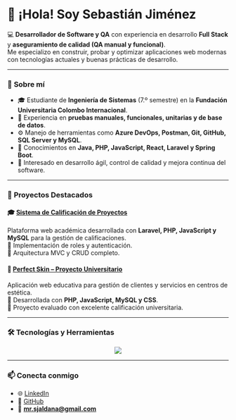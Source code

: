 # 👋 ¡Hola! Soy **Sebastián Jiménez**

💻 **Desarrollador de Software y QA** con experiencia en desarrollo **Full Stack** y **aseguramiento de calidad (QA manual y funcional)**.  
Me especializo en construir, probar y optimizar aplicaciones web modernas con tecnologías actuales y buenas prácticas de desarrollo.

---

### 🚀 **Sobre mí**
- 🎓 Estudiante de **Ingeniería de Sistemas** (7.º semestre) en la **Fundación Universitaria Colombo Internacional**.  
- 💼 Experiencia en **pruebas manuales, funcionales, unitarias y de base de datos**.  
- ⚙️ Manejo de herramientas como **Azure DevOps, Postman, Git, GitHub, SQL Server y MySQL**.  
- 🧠 Conocimientos en **Java, PHP, JavaScript, React, Laravel y Spring Boot**.  
- 💬 Interesado en desarrollo ágil, control de calidad y mejora continua del software.  

---

### 🧩 **Proyectos Destacados**

#### 🎓 [Sistema de Calificación de Proyectos](https://github.com/SebastianJimenezAl99/Crud_ProyectoGrado)
Plataforma web académica desarrollada con **Laravel, PHP, JavaScript y MySQL** para la gestión de calificaciones.  
🔹 Implementación de roles y autenticación.  
🔹 Arquitectura MVC y CRUD completo.  

#### 💄 [Perfect Skin – Proyecto Universitario](https://youtu.be/A0VI-GjjwRs)
Aplicación web educativa para gestión de clientes y servicios en centros de estética.  
🔹 Desarrollada con **PHP, JavaScript, MySQL y CSS**.  
🔹 Proyecto evaluado con excelente calificación universitaria.  

---

### 🛠️ **Tecnologías y Herramientas**
<p align="center">
  <img src="https://skillicons.dev/icons?i=java,php,js,react,laravel,html,css,mysql,git,github,vscode" />
</p>

---

### 📫 **Conecta conmigo**
- 🌐 [LinkedIn](https://www.linkedin.com/in/sebastianjimenezal99)
- 💼 [GitHub](https://github.com/SebastianJimenezAl99)
- 📧 **mr.sjaldana@gmail.com**


